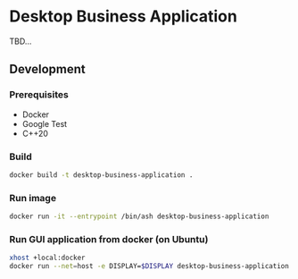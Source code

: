 # Desktop Business Application

TBD...

## Development

### Prerequisites

- Docker
- Google Test
- C++20

### Build

```bash
docker build -t desktop-business-application .
```

### Run image

```bash
docker run -it --entrypoint /bin/ash desktop-business-application
```

### Run GUI application from docker (on Ubuntu)

```bash
xhost +local:docker
docker run --net=host -e DISPLAY=$DISPLAY desktop-business-application
```
